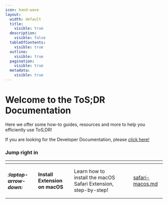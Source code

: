 ```yaml
---
icon: hand-wave
layout:
  width: default
  title:
    visible: true
  description:
    visible: false
  tableOfContents:
    visible: true
  outline:
    visible: true
  pagination:
    visible: true
  metadata:
    visible: true
---
```


# Welcome to the ToS;DR Documentation

Here we offer some how-to guides, resources and more to help you efficiently use ToS;DR!

If you are looking for the Developer Documentation, please [click here!](https://app.gitbook.com/o/HERSkHtdsSfyFBwxT3EH/s/o2hfDXWiqOOxeRqBMeiO/)

### Jump right in

<table data-view="cards"><thead><tr><th></th><th></th><th></th><th data-hidden data-card-cover data-type="files"></th><th data-hidden></th><th data-hidden data-card-target data-type="content-ref"></th></tr></thead><tbody><tr><td><h4><i class="fa-laptop-arrow-down">:laptop-arrow-down:</i></h4></td><td><strong>Install Extension on macOS</strong></td><td>Learn how to install the macOS Safari Extension, step-by-step!</td><td></td><td></td><td><a href="getting-started/safari-macos.md">safari-macos.md</a></td></tr></tbody></table>
